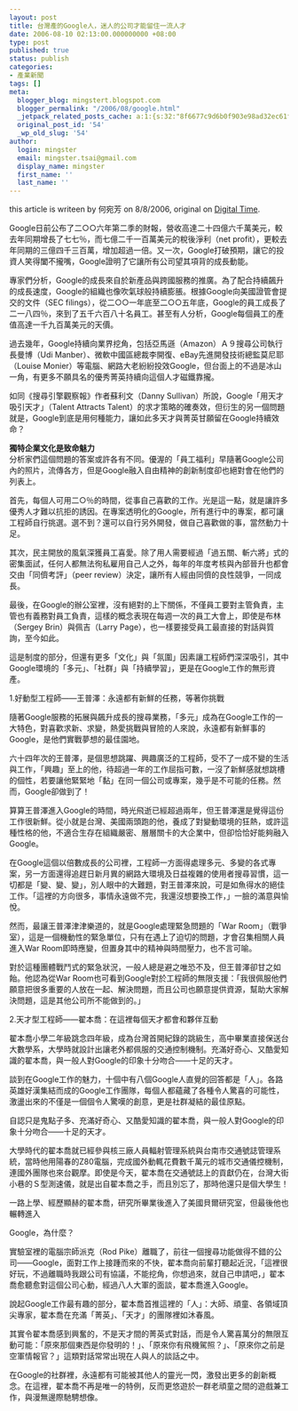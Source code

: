 ```yaml
---
layout: post
title: 台灣產的Google人，迷人的公司才能留住一流人才
date: 2006-08-10 02:13:00.000000000 +08:00
type: post
published: true
status: publish
categories:
- 產業新聞
tags: []
meta:
  blogger_blog: mingstert.blogspot.com
  blogger_permalink: "/2006/08/google.html"
  _jetpack_related_posts_cache: a:1:{s:32:"8f6677c9d6b0f903e98ad32ec61f8deb";a:2:{s:7:"expires";i:1453387599;s:7:"payload";a:3:{i:0;a:1:{s:2:"id";i:73;}i:1;a:1:{s:2:"id";i:58;}i:2;a:1:{s:2:"id";i:158;}}}}
  original_post_id: '54'
  _wp_old_slug: '54'
author:
  login: mingster
  email: mingster.tsai@gmail.com
  display_name: mingster
  first_name: ''
  last_name: ''
---
```

<p>this article is writeen by 何宛芳 on 8/8/2006, original on <a href="http://mag.udn.com/mag/dc/storypage.jsp?f_ART_ID=42762">Digital Time</a>.</p>
<p>Google日前公布了二○○六年第二季的財報，營收高達二十四億六千萬美元，較去年同期增長了七七％，而七億二千一百萬美元的稅後淨利（net profit），更較去年同期的三億四千三百萬，增加超過一倍。又一次，Google打破預期，讓它的投資人笑得闔不攏嘴，Google證明了它讓所有公司望其項背的成長動能。</p>
<p>專家們分析，Google的成長來自於新產品與跨國服務的推廣。為了配合持續飆升的成長速度，Google的組織也像吹氣球般持續膨脹。根據Google向美國證管會提交的文件（SEC filings），從二○○一年底至二○○五年底，Google的員工成長了二一八四％，來到了五千六百八十名員工。甚至有人分析，Google每個員工的產值高達一千九百萬美元的天價。</p>
<p>過去幾年，Google持續向業界挖角，包括亞馬遜（Amazon）Ａ９搜尋公司執行長曼博（Udi Manber）、微軟中國區總裁李開復、eBay先進開發技術總監莫尼耶（Louise Monier）等電腦、網路大老紛紛投效Google，但台面上的不過是冰山一角，有更多不願具名的優秀菁英持續向這個人才磁鐵靠攏。</p>
<p>如同《搜尋引擎觀察報》作者蘇利文（Danny Sullivan）所說，Google「用天才吸引天才」（Talent Attracts Talent）的求才策略的確奏效，但衍生的另一個問題就是，Google到底是用何種能力，讓如此多天才與菁英甘願留在Google持續效命？</p>
<p><strong>獨特企業文化是致命魅力<br /></strong>分析家們這個問題的答案或許各有不同。優渥的「員工福利」早隨著Google公司內的照片，流傳各方，但是Google融入自由精神的創新制度卻也絕對會在他們的列表上。</p>
<p>首先，每個人可用二○％的時間，從事自己喜歡的工作。光是這一點，就是讓許多優秀人才難以抗拒的誘因。在專案透明化的Google，所有進行中的專案，都可讓工程師自行挑選。選不到？還可以自行另外開發，做自己喜歡做的事，當然動力十足。</p>
<p>其次，民主開放的風氣深獲員工喜愛。除了用人需要經過「過五關、斬六將」式的密集面試，任何人都無法徇私雇用自己人之外，每年的年度考核與內部晉升也都會交由「同儕考評」（peer review）決定，讓所有人經由同儕的良性競爭，一同成長。</p>
<p>最後，在Google的辦公室裡，沒有絕對的上下關係，不僅員工要對主管負責，主管也有義務對員工負責，這樣的概念表現在每週一次的員工大會上，即使是布林（Sergey Brin）與佩吉（Larry Page），也一樣要接受員工最直接的對話與質詢，至今如此。</p>
<p>這是制度的部分，但還有更多「文化」與「氛圍」因素讓工程師們深深吸引，其中Google環境的「多元」、「社群」與「持續學習」，更是在Google工作的無形資產。</p>
<p>1.好動型工程師——王普澤：永遠都有新鮮的任務，等著你挑戰</p>
<p>隨著Google服務的拓展與飆升成長的搜尋業務，「多元」成為在Google工作的一大特色，對喜歡求新、求變，熱愛挑戰與冒險的人來說，永遠都有新鮮事的Google，是他們實戰夢想的最佳園地。</p>
<p>六十四年次的王普澤，是個思想跳躍、興趣廣泛的工程師，受不了一成不變的生活與工作，「興趣」至上的他，待超過一年的工作屈指可數，一沒了新鮮感就想跳槽的個性，若要讓他緊緊地「黏」在同一個公司或專案，幾乎是不可能的任務。然而，Google卻做到了！</p>
<p>算算王普澤進入Google的時間，時光飛逝已經超過兩年，但王普澤還是覺得這份工作很新鮮。從小就是台灣、美國兩頭跑的他，養成了對變動環境的狂熱，或許這種性格的他，不適合生存在組織嚴密、層層關卡的大企業中，但卻恰恰好能夠融入Google。</p>
<p>在Google這個以倍數成長的公司裡，工程師一方面得處理多元、多變的各式專案，另一方面還得追趕日新月異的網路大環境及日益複雜的使用者搜尋習慣，這一切都是「變、變、變」，別人眼中的大難題，對王普澤來說，可是如魚得水的絕佳工作。「這裡的方向很多，事情永遠做不完，我還沒想要換工作，」一臉的滿意與愉悅。</p>
<p>然而，最讓王普澤津津樂道的，就是Google處理緊急問題的「War Room」（戰爭室），這是一個機動性的緊急單位，只有在遇上了迫切的問題，才會召集相關人員進入War Room即時應變，但置身其中的精神與時間壓力，也不言可喻。</p>
<p>對於這種團體戰鬥式的緊急狀況，一般人總是避之唯恐不及，但王普澤卻甘之如飴。他認為從War Room也可看到Google對於工程師的無限支援：「我很佩服他們願意把很多重要的人放在一起、解決問題，而且公司也願意提供資源，幫助大家解決問題，這是其他公司所不能做到的。」</p>
<p>2.天才型工程師——翟本喬：在這裡每個天才都會和夥伴互動</p>
<p>翟本喬小學二年級跳念四年級，成為台灣首開紀錄的跳級生，高中畢業直接保送台大數學系，大學時就設計出讓老外都佩服的交通控制機制。充滿好奇心、又酷愛知識的翟本喬，與一般人對Google的印象十分吻合——十足的天才。</p>
<p>談到在Google工作的魅力，十個中有八個Google人直覺的回答都是「人」。各路英雄好漢集結而成的Google工作團隊，每個人都蘊藏了各種令人驚喜的可能性，激盪出來的不僅是一個個令人驚嘆的創意，更是社群凝結的最佳原點。</p>
<p>自認只是鬼點子多、充滿好奇心、又酷愛知識的翟本喬，與一般人對Google的印象十分吻合——十足的天才。</p>
<p>大學時代的翟本喬就已經參與核三廠人員輻射管理系統與台南市交通號誌管理系統，當時他用陽春的Z80電腦，完成國外動輒花費數千萬元的城市交通儀控機制，連國外團隊也來台觀摩。即使是今天，翟本喬在交通號誌上的貢獻仍在，台灣大街小巷的Ｓ型測速儀，就是出自翟本喬之手，而且別忘了，那時他還只是個大學生！</p>
<p>一路上學、經歷顯赫的翟本喬，研究所畢業後進入了美國貝爾研究室，但最後他也輾轉進入</p>
<p>Google，為什麼？</p>
<p>實驗室裡的電腦宗師派克（Rod Pike）離職了，前往一個搜尋功能做得不錯的公司——Google，面對工作上接踵而來的不快，翟本喬向前輩打聽起近況，「這裡很好玩，不過離職時我跟公司有協議，不能挖角，你想過來，就自己申請吧，」翟本喬愈聽愈對這個公司心動，經過八人大軍的面談，翟本喬進入Google。</p>
<p>說起Google工作最有趣的部分，翟本喬首推這裡的「人」：大師、頑童、各領域頂尖專家，翟本喬在充滿「菁英」、「天才」的團隊裡如沐春風。</p>
<p>其實令翟本喬感到興奮的，不是天才間的菁英式對話，而是令人驚喜萬分的無限互動可能：「原來那個東西是你發明的！」、「原來你有飛機駕照？」、「原來你之前是空軍情報官？」這類對話常常出現在人與人的談話之中。</p>
<p>在Google的社群裡，永遠都有可能被其他人的靈光一閃，激發出更多的創新概念。在這裡，翟本喬不再是唯一的特例，反而更悠遊於一群老頑童之間的遊戲兼工作，與漫無邊際馳騁想像。</p>
